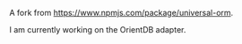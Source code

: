 A fork from https://www.npmjs.com/package/universal-orm.

I am currently working on the OrientDB adapter.
